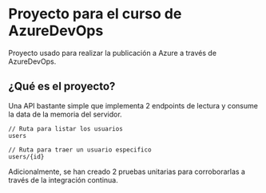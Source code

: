 # Proyecto para el curso de AzureDevOps
Proyecto usado para realizar la publicación a Azure a través de AzureDevOps.

## ¿Qué es el proyecto?
Una API bastante simple que implementa 2 endpoints de lectura y consume la data de la memoria del servidor.

```
// Ruta para listar los usuarios
users

// Ruta para traer un usuario especifico
users/{id}
```

Adicionalmente, se han creado 2 pruebas unitarias para corroborarlas a través de la integración continua.